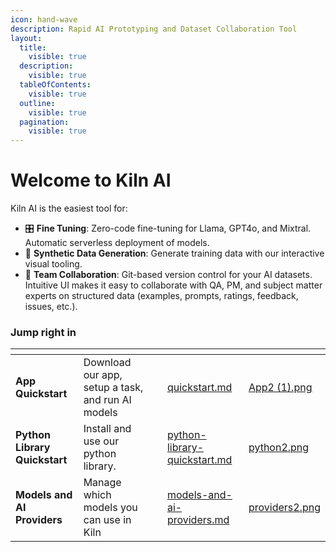 ```yaml
---
icon: hand-wave
description: Rapid AI Prototyping and Dataset Collaboration Tool
layout:
  title:
    visible: true
  description:
    visible: true
  tableOfContents:
    visible: true
  outline:
    visible: true
  pagination:
    visible: true
---
```


# Welcome to Kiln AI

Kiln AI is the easiest tool for:

* 🎛️ **Fine Tuning**: Zero-code fine-tuning for Llama, GPT4o, and Mixtral. Automatic serverless deployment of models.
* 🤖 **Synthetic Data Generation**: Generate training data with our interactive visual tooling.
* 🤝 **Team Collaboration**: Git-based version control for your AI datasets. Intuitive UI makes it easy to collaborate with QA, PM, and subject matter experts on structured data (examples, prompts, ratings, feedback, issues, etc.).

### Jump right in

<table data-view="cards"><thead><tr><th></th><th></th><th data-hidden></th><th data-hidden data-card-target data-type="content-ref"></th><th data-hidden data-card-cover data-type="files"></th></tr></thead><tbody><tr><td><strong>App Quickstart</strong></td><td>Download our app, setup a task, and run AI models</td><td></td><td><a href="getting-started/quickstart.md">quickstart.md</a></td><td><a href=".gitbook/assets/App2 (1).png">App2 (1).png</a></td></tr><tr><td><strong>Python Library Quickstart</strong></td><td>Install and use our python library.</td><td></td><td><a href="getting-started/python-library-quickstart.md">python-library-quickstart.md</a></td><td><a href=".gitbook/assets/python2.png">python2.png</a></td></tr><tr><td><strong>Models and AI Providers</strong></td><td>Manage which models you can use in Kiln</td><td></td><td><a href="docs/models-and-ai-providers.md">models-and-ai-providers.md</a></td><td><a href=".gitbook/assets/providers2.png">providers2.png</a></td></tr></tbody></table>

